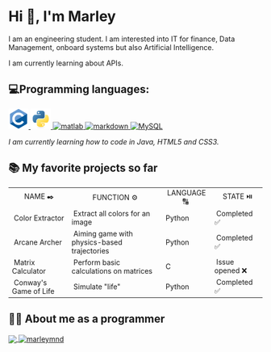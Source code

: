 # Hi 👋, I'm Marley
I am an engineering student.
I am interested into IT for finance, Data Management, onboard systems but also Artificial Intelligence.

I am currently learning about APIs.

## 💻Programming languages:
<p align="left"> <a href="https://www.cprogramming.com/" target="_blank" rel="noreferrer"> <img src="https://raw.githubusercontent.com/devicons/devicon/master/icons/c/c-original.svg" alt="c" width="40" height="40"/> </a> <a href="https://www.python.org" target="_blank" rel="noreferrer"> <img src="https://raw.githubusercontent.com/devicons/devicon/master/icons/python/python-original.svg" alt="python" width="40" height="40"/> </a> <a href="https://www.mathworks.com/" target="_blank" rel="noreferrer"> <img src="https://upload.wikimedia.org/wikipedia/commons/2/21/Matlab_Logo.png" alt="matlab" width="40" height="40"/> </a> <a href="https://www.markdownguide.org/" target="_blank" rel="noreferrer"> <img src="https://cdn.jsdelivr.net/gh/devicons/devicon/icons/markdown/markdown-original.svg" alt="markdown" width="40" height="40"/> </a> <a href="https://www.mysql.com/" target="_blank" rel="noreferrer"> <img src="https://cdn.jsdelivr.net/gh/devicons/devicon@latest/icons/mysql/mysql-original.svg" alt="MySQL" width="40" height="40"/> </a> </p> 

_I am currently learning how to code in Java, HTML5 and CSS3._

## 📚 My favorite projects so far
<table>
  <tbody>
    <tr style="height: 25px;">
      <td align="center" style="height: 25px;">&nbsp;NAME ✒️</td>
      <td align="center" style="height: 25px;">&nbsp;FUNCTION ⚙️</td>
      <td align="center" style="height: 25px;">&nbsp;LANGUAGE 🔠</td>
      <td align="center" style="height: 25px;">&nbsp;STATE ⏯️</td>
    </tr>    
    <tr style="height: 25px;">
      <td style="height: 25px;">&nbsp;Color Extractor</td>
      <td style="height: 25px;">&nbsp;Extract all colors for an image</td>
      <td style="height: 25px;">&nbsp;Python</td>
      <td style="height: 25px;">&nbsp;Completed ✅</td>
    </tr>
    <tr style="height: 25px;">
      <td style="height: 25px;">&nbsp;Arcane Archer</td>
      <td style="height: 25px;">&nbsp;Aiming game with physics-based trajectories</td>
      <td style="height: 25px;">&nbsp;Python</td>
      <td style="height: 25px;">&nbsp;Completed ✅</td>
    </tr>
    <tr style="height: 25px;">
      <td style="height: 25px;">&nbsp;Matrix Calculator</td>
      <td style="height: 25px;">&nbsp;Perform basic calculations on matrices</td>
      <td style="height: 25px;">&nbsp;C</td>
      <td style="height: 25px;">&nbsp;Issue opened ❌</td>
    </tr>
    <tr style="height: 25px;">
      <td style="height: 25px;">&nbsp;Conway's Game of Life</td>
      <td style="height: 25px;">&nbsp;Simulate "life"</td>
      <td style="height: 25px;">&nbsp;Python</td>
      <td style="height: 25px;">&nbsp;Completed ✅</td>
    </tr>
  </tbody>
</table>

## 👨‍💻 About me as a programmer

<a href="https://github.com/anuraghazra/github-readme-stats">
  <img height=175 align="center" src="https://github-readme-stats.vercel.app/api/top-langs?username=MarleyMnd&show_icons=true&theme=gotham&locale=en&layout=compact&langs_count=8" />
</a>
<a href="https://github.com/anuraghazra/convoychat">
  <img height=175 align="center" src="https://github-readme-stats.vercel.app/api?username=MarleyMnd&show_icons=true&theme=gotham&locale=en&layout=compact" alt="marleymnd" />
</a>

